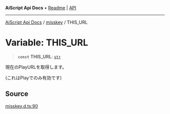 ---
---
**AiScript Api Docs** • [Readme](../../README.md) \| [API](../../modules.md)

***

[AiScript Api Docs](../../README.md) / [misskey](../README.md) / THIS\_URL

# Variable: THIS\_URL

> **`const`** **THIS\_URL**: [`str`](../../std/type-aliases/str.md)

現在のPlayURLを取得します。

(これはPlayでのみ有効です)

## Source

[misskey.d.ts:90](https://github.com/slofp/aitslib/blob/417fe62f0102d90b12040038b8cfc8d08c6859ce/src/misskey.d.ts#L90)
